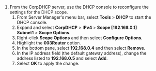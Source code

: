 

1. From the CorpDHCP server, use the DHCP console to reconfigure the settings for the DHCP scope.
    1. From Server Manager's menu bar, select **Tools** > **DHCP** to start the DHCP console.
    2. Expand and select **CorpDHCP** > **IPv4** > **Scope [192.168.0.1] Subnet1** > **Scope Options**.
    3. Right-click **Scope Options** and then select **Configure Options**.
    4. Highlight the **003Router** option.
    5. In the bottom pane, select **192.168.0.4** and then select **Remove**.
    6. In the IP address field (the default gateway address), change the address listed to **192.168.0.5** and select **Add**.
    7. Select **OK** to apply the change.
